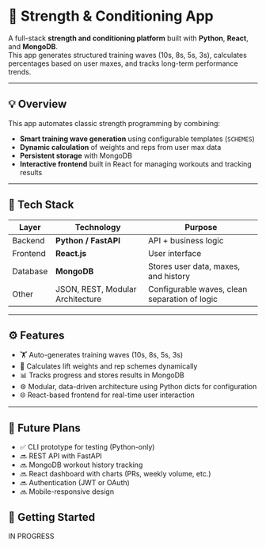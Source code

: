 # 💪 Strength & Conditioning App

A full-stack **strength and conditioning platform** built with **Python**, **React**, and **MongoDB**.  
This app generates structured training waves (10s, 8s, 5s, 3s), calculates percentages based on user maxes, and tracks long-term performance trends.

---

## 💡 Overview

This app automates classic strength programming by combining:
- **Smart training wave generation** using configurable templates (`SCHEMES`)
- **Dynamic calculation** of weights and reps from user max data
- **Persistent storage** with MongoDB
- **Interactive frontend** built in React for managing workouts and tracking results

---

## 🧠 Tech Stack

| Layer | Technology | Purpose |
|-------|-------------|----------|
| Backend | **Python / FastAPI** | API + business logic |
| Frontend | **React.js** | User interface |
| Database | **MongoDB** | Stores user data, maxes, and history |
| Other | JSON, REST, Modular Architecture | Configurable waves, clean separation of logic |

---

## ⚙️ Features

- 🏋️ Auto-generates training waves (10s, 8s, 5s, 3s)
- 🔢 Calculates lift weights and rep schemes dynamically
- 📊 Tracks progress and stores results in MongoDB
- ⚙️ Modular, data-driven architecture using Python dicts for configuration
- 🌐 React-based frontend for real-time user interaction

---

## 🧱 Future Plans

- ✅ CLI prototype for testing (Python-only)
- 🔜 REST API with FastAPI
- 🔜 MongoDB workout history tracking
- 🔜 React dashboard with charts (PRs, weekly volume, etc.)
- 🔜 Authentication (JWT or OAuth)
- 🔜 Mobile-responsive design

## 🚀 Getting Started

IN PROGRESS

